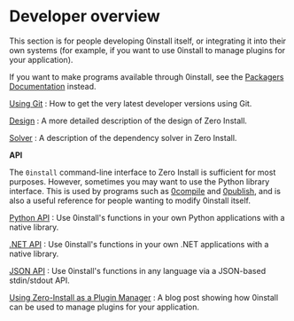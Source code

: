 # Developer overview

This section is for people developing 0install itself, or integrating it into their own systems (for example, if you want to use 0install to manage plugins for your application).

If you want to make programs available through 0install, see the [Packagers Documentation](../packaging/index.md) instead.

[Using Git](using-git.md)
: How to get the very latest developer versions using Git.

[Design](design.md)
: A more detailed description of the design of Zero Install.

[Solver](solver.md)
: A description of the dependency solver in Zero Install.

**API**

The `0install` command-line interface to Zero Install is sufficient for most purposes. However, sometimes you may want to use the Python library interface. This is used by programs such as [0compile](../tools/0compile/index.md) and [0publish](../tools/0publish.md), and is also a useful reference for people wanting to modify 0install itself.

[Python API](python-api.md)
: Use 0install's functions in your own Python applications with a native library.

[.NET API](dotnet-api.md)
: Use 0install's functions in your own .NET applications with a native library.

[JSON API](json-api.md)
: Use 0install's functions in any language via a JSON-based stdin/stdout API.

[Using Zero-Install as a Plugin Manager](http://gfxmonk.net/2011/08/02/using-zero-install-as-a-plugin-manager.html)
: A blog post showing how 0install can be used to manage plugins for your application.
